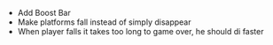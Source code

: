 - Add Boost Bar
- Make platforms fall instead of simply disappear
- When player falls it takes too long to game over, he should di faster
